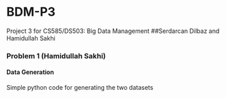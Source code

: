 # BDM-P3
Project 3 for CS585/DS503: Big Data Management
##Serdarcan Dilbaz and Hamidullah Sakhi
### Problem 1 (Hamidullah Sakhi)
#### Data Generation
Simple python code for generating the two datasets
